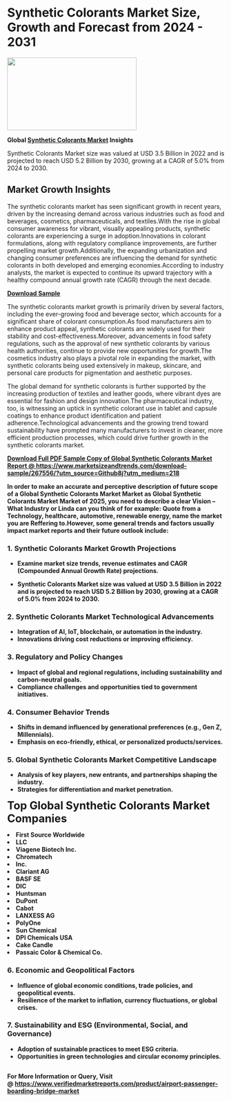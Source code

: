 <H1>Synthetic Colorants Market Size, Growth and Forecast from 2024 - 2031</H1><img class="aligncenter size-medium wp-image-584254" src="https://thirdeyenews.in/wp-content/uploads/2024/09/Global-Market-Research-300x168.jpeg" alt="" width="300" height="168" /><p><strong>Global&nbsp;<a href="https://www.marketsizeandtrends.com/download-sample/267556/?utm_source=Github8j?utm_medium=218">Synthetic Colorants Market</a> Insights</strong></p><p>Synthetic Colorants Market size was valued at USD 3.5 Billion in 2022 and is projected to reach USD 5.2 Billion by 2030, growing at a CAGR of 5.0% from 2024 to 2030.</p><p><h2>Market Growth Insights</h2> <p>The synthetic colorants market has seen significant growth in recent years, driven by the increasing demand across various industries such as food and beverages, cosmetics, pharmaceuticals, and textiles.With the rise in global consumer awareness for vibrant, visually appealing products, synthetic colorants are experiencing a surge in adoption.Innovations in colorant formulations, along with regulatory compliance improvements, are further propelling market growth.Additionally, the expanding urbanization and changing consumer preferences are influencing the demand for synthetic colorants in both developed and emerging economies.According to industry analysts, the market is expected to continue its upward trajectory with a healthy compound annual growth rate (CAGR) through the next decade.</p> <p><strong><a href="#">Download Sample</a></strong></p> <p>The synthetic colorants market growth is primarily driven by several factors, including the ever-growing food and beverage sector, which accounts for a significant share of colorant consumption.As food manufacturers aim to enhance product appeal, synthetic colorants are widely used for their stability and cost-effectiveness.Moreover, advancements in food safety regulations, such as the approval of new synthetic colorants by various health authorities, continue to provide new opportunities for growth.The cosmetics industry also plays a pivotal role in expanding the market, with synthetic colorants being used extensively in makeup, skincare, and personal care products for pigmentation and aesthetic purposes.</p> <p>The global demand for synthetic colorants is further supported by the increasing production of textiles and leather goods, where vibrant dyes are essential for fashion and design innovation.The pharmaceutical industry, too, is witnessing an uptick in synthetic colorant use in tablet and capsule coatings to enhance product identification and patient adherence.Technological advancements and the growing trend toward sustainability have prompted many manufacturers to invest in cleaner, more efficient production processes, which could drive further growth in the synthetic colorants market.</p> <p><strong><a href="#"></p><p><span class=""><strong>Download Full PDF Sample Copy of Global Synthetic Colorants Market Report</strong> @ <a href="https://www.marketsizeandtrends.com/download-sample/267556/?utm_source=Github8j?utm_medium=218" target="_blank">https://www.marketsizeandtrends.com/download-sample/267556/?utm_source=Github8j?utm_medium=218</a></span></p><p>In order to make an accurate and perceptive description of future scope of a Global&nbsp;Synthetic Colorants Market Market as Global&nbsp;Synthetic Colorants Market Market of 2025, you need to describe a clear Vision &ndash; What Industry or Linda can you think of for example: Quote from a Technology, healthcare, automotive, renewable energy, name the market you are Reffering to.However, some general trends and factors usually impact market reports and their future outlook include:</p><h3>1.&nbsp;<strong>Synthetic Colorants Market Growth Projections</strong></h3><ul><li>Examine market size trends, revenue estimates and CAGR (Compounded Annual Growth Rate) projections.</li><li><p>Synthetic Colorants Market size was valued at USD 3.5 Billion in 2022 and is projected to reach USD 5.2 Billion by 2030, growing at a CAGR of 5.0% from 2024 to 2030.</p></li></ul><h3>2.&nbsp;<strong>Synthetic Colorants Market Technological Advancements</strong></h3><ul><li>Integration of AI, IoT, blockchain, or automation in the industry.</li><li>Innovations driving cost reductions or improving efficiency.</li></ul><h3>3.&nbsp;<strong>Regulatory and Policy Changes</strong></h3><ul><li>Impact of global and regional regulations, including sustainability and carbon-neutral goals.</li><li>Compliance challenges and opportunities tied to government initiatives.</li></ul><h3>4.&nbsp;<strong>Consumer Behavior Trends</strong></h3><ul><li>Shifts in demand influenced by generational preferences (e.g., Gen Z, Millennials).</li><li>Emphasis on eco-friendly, ethical, or personalized products/services.</li></ul><h3>5.&nbsp;<strong>Global Synthetic Colorants Market Competitive Landscape</strong></h3><ul><li>Analysis of key players, new entrants, and partnerships shaping the industry.</li><li>Strategies for differentiation and market penetration.</li></ul><p data-pm-slice="1 1 []"><span style="color: inherit; font-family: inherit; font-size: 25px;">Top Global Synthetic Colorants Market Companies</span></p><div class="" data-test-id=""><p><li>First Source Worldwide</li><li> LLC</li><li> Viagene Biotech Inc.</li><li> Chromatech</li><li> Inc.</li><li> Clariant AG</li><li> BASF SE</li><li> DIC</li><li> Huntsman</li><li> DuPont</li><li> Cabot</li><li> LANXESS AG</li><li> PolyOne</li><li> Sun Chemical</li><li> DPI Chemicals USA</li><li> Cake Candle</li><li> Passaic Color & Chemical Co.</li></p></div><h3>6.&nbsp;<strong>Economic and Geopolitical Factors</strong></h3><ul><li>Influence of global economic conditions, trade policies, and geopolitical events.</li><li>Resilience of the market to inflation, currency fluctuations, or global crises.</li></ul><h3>7.&nbsp;<strong>Sustainability and ESG (Environmental, Social, and Governance)</strong></h3><ul><li>Adoption of sustainable practices to meet ESG criteria.</li><li>Opportunities in green technologies and circular economy principles.</li></ul><h2><strong style="font-size: 14px;">For More Information or Query, Visit @&nbsp;</strong><a style="background-color: #ffffff; font-size: 14px;" href="https://www.marketsizeandtrends.com/report/synthetic-colorants-market/" target="_blank">https://www.verifiedmarketreports.com/product/airport-passenger-boarding-bridge-market</a></h2>